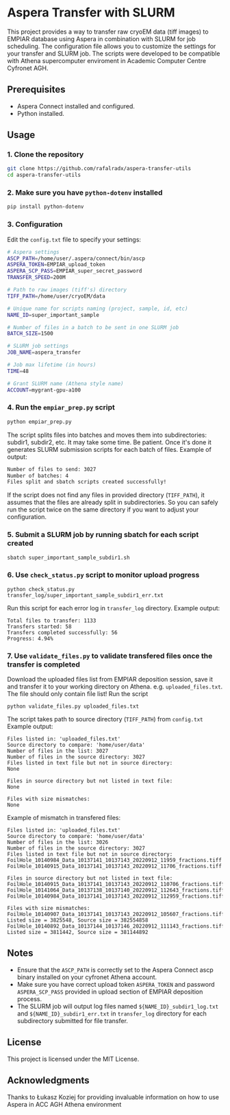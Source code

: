 # Aspera Transfer with SLURM

This project provides a way to transfer raw cryoEM data (tiff images) to EMPIAR database using Aspera in combination with SLURM for job scheduling. The configuration file allows you to customize the settings for your transfer and SLURM job. The scripts were developed to be compatible with Athena supercomputer enviroment in Academic Computer Centre Cyfronet AGH.

## Prerequisites

- Aspera Connect installed and configured.
- Python installed.

## Usage 

### 1. Clone the repository
```bash
git clone https://github.com/rafalradx/aspera-transfer-utils
cd aspera-transfer-utils
```
### 2. Make sure you have `python-dotenv` installed
```bash
pip install python-dotenv
```
### 3. Configuration

Edit the `config.txt` file to specify your settings:

```bash
# Aspera settings
ASCP_PATH=/home/user/.aspera/connect/bin/ascp
ASPERA_TOKEN=EMPIAR_upload_token
ASPERA_SCP_PASS=EMPIAR_super_secret_password
TRANSFER_SPEED=200M

# Path to raw images (tiff's) directory
TIFF_PATH=/home/user/cryoEM/data

# Unique name for scripts naming (project, sample, id, etc)
NAME_ID=super_important_sample

# Number of files in a batch to be sent in one SLURM job
BATCH_SIZE=1500

# SLURM job settings
JOB_NAME=aspera_transfer

# Job max lifetime (in hours)
TIME=48

# Grant SLURM name (Athena style name)
ACCOUNT=mygrant-gpu-a100
```
### 4. Run the `empiar_prep.py` script
```bash
python empiar_prep.py
```
The script splits files into batches and moves them into subdirectories: subdir1, subdir2, etc. It may take some time. Be patient.
Once it's done it generates SLURM submission scripts for each batch of files.
Example of output:
```bash
Number of files to send: 3027
Number of batches: 4
Files split and sbatch scripts created successfully!
```
If the script does not find any files in provided directory (`TIFF_PATH`), it assumes that the files are already split in subdirectories.
So you can safely run the script twice on the same directory if you want to adjust your configuration.

### 5. Submit a SLURM job by running sbatch for each script created
``` bash
sbatch super_important_sample_subdir1.sh
```
### 6. Use `check_status.py` script to monitor upload progress 
```batch
python check_status.py transfer_log/super_important_sample_subdir1_err.txt
```
Run this script for each error log in `transfer_log` directory. 
Example output:
```batch
Total files to transfer: 1133
Transfers started: 58
Transfers completed successfully: 56
Progress: 4.94%
```

### 7. Use `validate_files.py` to validate transfered files once the transfer is completed
Download the uploaded files list from EMPIAR deposition session, save it and transfer it to your working directory on Athena.
e.g. `uploaded_files.txt`. The file should only contain file list! Run the script
```batch
python validate_files.py uploaded_files.txt
```
The script takes path to source directory (`TIFF_PATH`) from `config.txt`
Example output:
```batch
Files listed in: 'uploaded_files.txt'
Source directory to compare: 'home/user/data'
Number of files in the list: 3027
Number of files in the source directory: 3027
Files listed in text file but not in source directory:
None

Files in source directory but not listed in text file:
None

Files with size mismatches:
None

```

Example of mismatch in transfered files:
```batch
Files listed in: 'uploaded_files.txt'
Source directory to compare: 'home/user/data'
Number of files in the list: 3026
Number of files in the source directory: 3027
Files listed in text file but not in source directory:
FoilHole_10140984_Data_10137141_10137143_20220912_11959_fractions.tiff
FoilHole_10140915_Data_10137141_10137143_20220912_11706_fractions.tiff

Files in source directory but not listed in text file:
FoilHole_10140915_Data_10137141_10137143_20220912_110706_fractions.tiff
FoilHole_10141064_Data_10137138_10137140_20220912_112643_fractions.tiff
FoilHole_10140984_Data_10137141_10137143_20220912_112959_fractions.tiff

Files with size mismatches:
FoilHole_10140907_Data_10137141_10137143_20220912_105607_fractions.tiff: Listed size = 3825548, Source size = 382554858
FoilHole_10140892_Data_10137144_10137146_20220912_111143_fractions.tiff: Listed size = 3811442, Source size = 381144892

```

## Notes
* Ensure that the `ASCP_PATH` is correctly set to the Aspera Connect ascp binary installed on your cyfronet Athena account.
* Make sure you have correct upload token `ASPERA_TOKEN` and password `ASPERA_SCP_PASS` provided in upload section of EMPIAR deposition process.
* The SLURM job will output log files named `${NAME_ID}_subdir1_log.txt` and `${NAME_ID}_subdir1_err.txt` in `transfer_log` directory for each subdirectory submitted for file transfer.
## License
This project is licensed under the MIT License.
## Acknowledgments
Thanks to Łukasz Koziej for providing invaluable information on how to use Aspera in ACC AGH Athena environment
